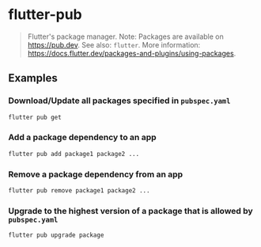# flutter-pub

> Flutter's package manager. Note: Packages are available on <https://pub.dev>. See also: `flutter`. More information: <https://docs.flutter.dev/packages-and-plugins/using-packages>.

## Examples

### Download/Update all packages specified in `pubspec.yaml`

```bash
flutter pub get
```

### Add a package dependency to an app

```bash
flutter pub add package1 package2 ...
```

### Remove a package dependency from an app

```bash
flutter pub remove package1 package2 ...
```

### Upgrade to the highest version of a package that is allowed by `pubspec.yaml`

```bash
flutter pub upgrade package
```
